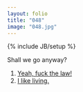 ```yaml
---
layout: folio
title: "048"
image: "048.jpg"
---
```

{% include JB/setup %}

<div class="copy">
	<p>Shall we go anyway?</p>
</div>

<div class="choice">
	<ol>
		<li><a href="049.html">
			Yeah, fuck the law!
		</a></li>		
		<li><a href="050.html">	
			I like living.
		</a></li>
	</ol>
</div>